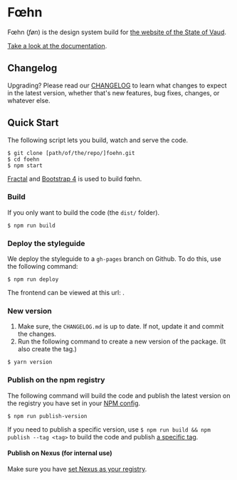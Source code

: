 # Fœhn

Fœhn (*føn*) is the design system build for [the website of the State of Vaud](http://www.vd.ch/).

[Take a look at the documentation](http://dsi-vd.github.io/foehn/).

## Changelog

Upgrading? Please read our [CHANGELOG](https://github.com/DSI-VD/foehn/blob/master/CHANGELOG.md) to learn what changes to expect in the latest version, whether that's new features, bug fixes, changes, or whatever else.

## Quick Start

The following script lets you build, watch and serve the code.

```shell
$ git clone [path/of/the/repo/]foehn.git
$ cd foehn
$ npm start
```

[Fractal](http://fractal.build/) and [Bootstrap 4](http://v4-alpha.getbootstrap.com/) is used to build fœhn.

### Build

If you only want to build the code (the `dist/` folder).

```shell
$ npm run build
```

### Deploy the styleguide

We deploy the styleguide to a `gh-pages` branch on Github. To do this, use the following command:

```shell
$ npm run deploy
```

The frontend can be viewed at this url: [](http://dsi-vd.github.io/foehn/).

### New version

1. Make sure, the `CHANGELOG.md` is up to date. If not, update it and commit the changes.
1. Run the following command to create a new version of the package. (It also create the tag.)

```shell
$ yarn version
```

### Publish on the npm registry

The following command will build the code and publish the latest version on the registry you have set in your [NPM config](https://docs.npmjs.com/cli/config).

```shell
$ npm run publish-version
```

If you need to publish a specific version, use `$ npm run build && npm publish --tag <tag>` to build the code and publish [a specific tag](https://docs.npmjs.com/cli/publish).

#### Publish on Nexus (for internal use)

Make sure you have [set Nexus as your registry](https://portail.etat-de-vaud.ch/outils/dsiwiki/x/HABSGw).

